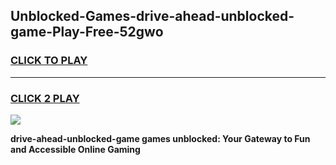 
## Unblocked-Games-drive-ahead-unblocked-game-Play-Free-52gwo
<h3>
<a href="https://premium76.site?title=drive-ahead-unblocked-game&ref=21A">CLICK TO PLAY</a></h3>
<hr>

<h3>
<a href="https://premium76.site?title=drive-ahead-unblocked-game&ref=21A">CLICK 2 PLAY</a>
  
</h3>

<a href="https://premium76.site?title=drive-ahead-unblocked-game&ref=21A"><img src="https://clearcache.store/games.png"></a>


**drive-ahead-unblocked-game games unblocked: Your Gateway to Fun and Accessible Online Gaming**
